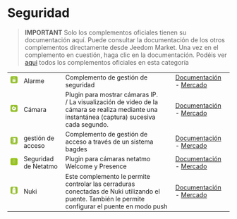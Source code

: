
# Seguridad


>**IMPORTANT**
>Solo los complementos oficiales tienen su documentación aquí. Puede consultar la documentación de los otros complementos directamente desde Jeedom Market. Una vez en el complemento en cuestión, haga clic en la documentación.
>Podéis ver [aqui](https://market.jeedom.com/index.php?v=d&p=market&type=plugin&categorie=security) todos los complementos oficiales en esta categoría


| | | | |
|--- | --- | --- | ---|
|<img src="alarm/alarm_icon.png" class="pluginLogo" width="100" />|Alarme|Complemento de gestión de seguridad|[Documentación](alarm/index.md) - [Mercado](https://market.jeedom.com/index.php?v=d&p=market_display&id=26)|
|<img src="camera/camera_icon.png" class="pluginLogo" width="100" />|Cámara|Plugin para mostrar cámaras IP.<br>/ La visualización de video de la cámara se realiza mediante una instantánea (captura) sucesiva cada segundo.|[Documentación](camera/index.md) - [Mercado](https://market.jeedom.com/index.php?v=d&p=market_display&id=70)|
|<img src="gestAccess/gestAccess_icon.png" class="pluginLogo" width="100" />|gestión de acceso|Complemento de gestión de acceso a través de un sistema bagdes|[Documentación](gestAccess/index.md) - [Mercado](https://market.jeedom.com/index.php?v=d&p=market_display&id=3686)|
|<img src="netatmoWelcome/netatmoWelcome_icon.png" class="pluginLogo" width="100" />|Seguridad de Netatmo|Plugin para cámaras netatmo Welcome y Presence|[Documentación](netatmoWelcome/index.md) - [Mercado](https://market.jeedom.com/index.php?v=d&p=market_display&id=1967)|
|<img src="nuki/nuki_icon.png" class="pluginLogo" width="100" />|Nuki|Este complemento le permite controlar las cerraduras conectadas de Nuki utilizando el puente. También le permite configurar el puente en modo push|[Documentación](nuki/index.md) - [Mercado](https://market.jeedom.com/index.php?v=d&p=market_display&id=2819)|

